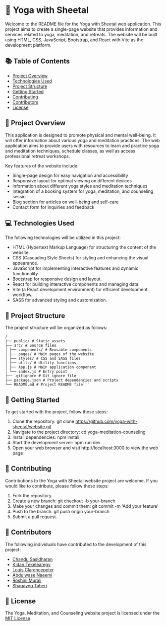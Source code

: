 # 🧘 Yoga with Sheetal

Welcome to the README file for the Yoga with Sheetal web application. This project aims to create a single-page website that provides information and services related to yoga, meditation, and retreats. The website will be built using HTML, CSS, JavaScript, Bootstrap, and React with Vite as the development platform.

## 📚 Table of Contents

- [Project Overview](#project-overview)
- [Technologies Used](#technologies-used)
- [Project Structure](#project-structure)
- [Getting Started](#getting-started)
- [Contributing](#contributing)
- [Contributors](#Contributors)
- [License](#license)

## 🌟 Project Overview

This application is designed to promote physical and mental well-being. It will offer information about various yoga and meditation practices. The web application aims to provide users with resources to learn and practice yoga and meditation techniques, schedule classes, as well as access professional retreat workshops.

Key features of the website include:

- Single-page design for easy navigation and accessibility
- Responsive layout for optimal viewing on different devices
- Information about different yoga styles and meditation techniques
- Integration of a booking system for yoga, meditation, and counseling sessio
- Blog section for articles on well-being and self-care
- Contact form for inquiries and feedback

## 💻 Technologies Used

The following technologies will be utilized in this project:

- HTML (Hypertext Markup Language) for structuring the content of the website.
- CSS (Cascading Style Sheets) for styling and enhancing the visual appearance.
- JavaScript for implementing interactive features and dynamic functionality.
- Bootstrap for responsive design and layout.
- React for building interactive components and managing data.
- Vite (a React development environment) for efficient development workflow.
- SASS for advanced styling and customization.

## 🏰 Project Structure

The project structure will be organized as follows:

````
/
├── public/ # Static assets
├── src/ # Source files
│ ├── components/ # Reusable components
│ ├── pages/ # Main pages of the website
│ ├── styles/ # CSS and SASS files
│ ├── utils/ # Utility functions
│ ├── App.js # Main application component
│ └── index.js # Entry point
├── .gitignore # Git ignore file
├── package.json # Project dependencies and scripts
└── README.md # Project README file```

````

## 🚀 Getting Started

To get started with the project, follow these steps:

1. Clone the repository: git clone https://github.com/yoga-with-sheetal/website.git
2. Navigate to the project directory: cd yoga-meditation-counseling
3. Install dependencies: npm install
4. Start the development server: npm run dev
5. Open your web browser and visit http://localhost:3000 to view the web page

## 🤝 Contributing

Contributions to the Yoga with Sheetal website project are welcome. If you would like to contribute, please follow these steps:

1. Fork the repository.
2. Create a new branch: git checkout -b your-branch
3. Make your changes and commit them: git commit -m 'Add your feature'
4. Push to the branch: git push origin your-branch
5. Submit a pull request.

## 🙌 Contributors

The following individuals have contributed to the development of this project:

- [Chandu Sasidharan](https://github.com/Chandu-Sasidharan)
- [Kidan Tekelearegy](https://github.com/Kidan-Tekelearegy)
- [Louis Clarencepeter](https://github.com/louisclarencepeter)
- [Abdulwase Naeemi](https://github.com/Naeemi7)
- [Roshini Murali](https://github.com/roshinimurali)
- [Shaqayeq Taheri](https://github.com/Shaqayeq-taheri)

## 📜 License

The Yoga, Meditation, and Counseling website project is licensed under the [MIT License](https://opensource.org/licenses/MIT).

